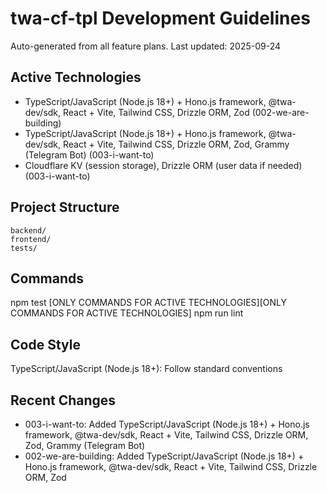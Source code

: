 # twa-cf-tpl Development Guidelines

Auto-generated from all feature plans. Last updated: 2025-09-24

## Active Technologies
- TypeScript/JavaScript (Node.js 18+) + Hono.js framework, @twa-dev/sdk, React + Vite, Tailwind CSS, Drizzle ORM, Zod (002-we-are-building)
- TypeScript/JavaScript (Node.js 18+) + Hono.js framework, @twa-dev/sdk, React + Vite, Tailwind CSS, Drizzle ORM, Zod, Grammy (Telegram Bot) (003-i-want-to)
- Cloudflare KV (session storage), Drizzle ORM (user data if needed) (003-i-want-to)

## Project Structure
```
backend/
frontend/
tests/
```

## Commands
npm test [ONLY COMMANDS FOR ACTIVE TECHNOLOGIES][ONLY COMMANDS FOR ACTIVE TECHNOLOGIES] npm run lint

## Code Style
TypeScript/JavaScript (Node.js 18+): Follow standard conventions

## Recent Changes
- 003-i-want-to: Added TypeScript/JavaScript (Node.js 18+) + Hono.js framework, @twa-dev/sdk, React + Vite, Tailwind CSS, Drizzle ORM, Zod, Grammy (Telegram Bot)
- 002-we-are-building: Added TypeScript/JavaScript (Node.js 18+) + Hono.js framework, @twa-dev/sdk, React + Vite, Tailwind CSS, Drizzle ORM, Zod

<!-- MANUAL ADDITIONS START -->
<!-- MANUAL ADDITIONS END -->
